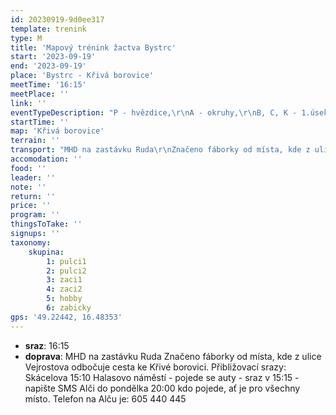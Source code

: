 ```yaml
---
id: 20230919-9d0ee317
template: trenink
type: M
title: 'Mapový trénink žactva Bystrc'
start: '2023-09-19'
end: '2023-09-19'
place: 'Bystrc - Křivá borovice'
meetTime: '16:15'
meetPlace: ''
link: ''
eventTypeDescription: "P - hvězdice,\r\nA - okruhy,\r\nB, C, K - 1.úsek štafet"
startTime: ''
map: 'Křivá borovice'
terrain: ''
transport: "MHD na zastávku Ruda\r\nZnačeno fáborky od místa, kde z ulice Vejrostova odbočuje cesta ke Křivé borovici.\r\nPřibližovací  srazy:\r\nSkácelova 15:10\r\nHalasovo náměstí - pojede se auty - sraz v 15:15 - napište SMS Alči do pondělka 20:00 kdo pojede, ať je pro všechny místo. Telefon na Alču je: 605 440 445"
accomodation: ''
food: ''
leader: ''
note: ''
return: ''
price: ''
program: ''
thingsToTake: ''
signups: ''
taxonomy:
    skupina:
        1: pulci1
        2: pulci2
        3: zaci1
        4: zaci2
        5: hobby
        6: zabicky
gps: '49.22442, 16.48353'
---
```


* **sraz**: 16:15
* **doprava**: MHD na zastávku Ruda
Značeno fáborky od místa, kde z ulice Vejrostova odbočuje cesta ke Křivé borovici.
Přibližovací  srazy:
Skácelova 15:10
Halasovo náměstí - pojede se auty - sraz v 15:15 - napište SMS Alči do pondělka 20:00 kdo pojede, ať je pro všechny místo. Telefon na Alču je: 605 440 445

